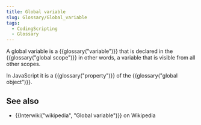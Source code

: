 ```yaml
---
title: Global variable
slug: Glossary/Global_variable
tags:
  - CodingScripting
  - Glossary
---
```

<p>A global variable is a {{glossary("variable")}} that is declared in the {{glossary("global scope")}} in other words, a variable that is visible from all other scopes.</p>

<p>In JavaScript it is a {{glossary("property")}} of the {{glossary("global object")}}.</p>

<h2 id="see_also">See also</h2>

<ul>
 <li>{{Interwiki("wikipedia", "Global variable")}} on Wikipedia</li>
</ul>
